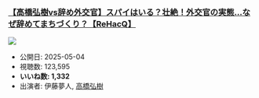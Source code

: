 ### [【高橋弘樹vs辞め外交官】スパイはいる？壮絶！外交官の実態…なぜ辞めてまちづくり？【ReHacQ】](https://www.youtube.com/watch?v=DXPDjSdAfWs)
[![](https://img.youtube.com/vi/DXPDjSdAfWs/sddefault.jpg)](https://www.youtube.com/watch?v=DXPDjSdAfWs)
-   公開日: 2025-05-04
-   視聴数: 123,595
-   **いいね数: 1,332**
-   出演者: 伊藤夢人, [高橋弘樹](/rehacq_fan/people/高橋弘樹 "wikilink")

